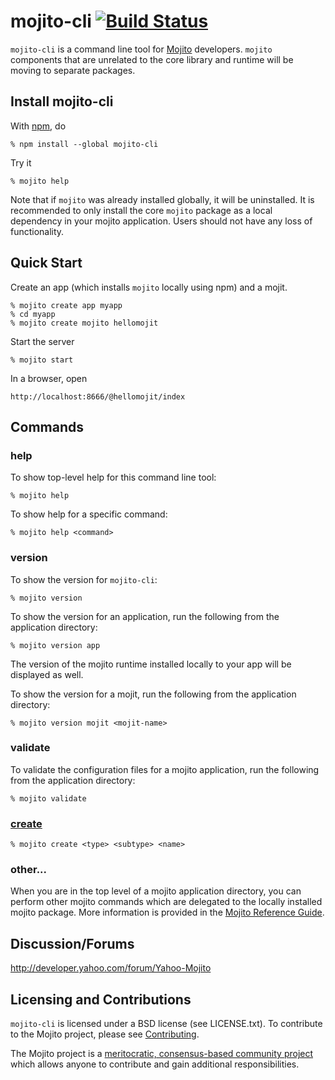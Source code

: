mojito-cli [![Build Status](https://travis-ci.org/isao/mojito-cli.png)](https://travis-ci.org/isao/mojito-cli)
==========

`mojito-cli` is a command line tool for [Mojito](https://github.com/yahoo/mojito) developers. `mojito` components that are unrelated to the core library and runtime will be moving to separate packages.


Install mojito-cli
------------------

With [npm](http://npmjs.org/), do

    % npm install --global mojito-cli

Try it

    % mojito help

Note that if `mojito` was already installed globally, it will be uninstalled. It is recommended to only install the core `mojito` package as a local dependency in your mojito application. Users should not have any loss of functionality.

Quick Start
-----------

Create an app (which installs `mojito` locally using npm) and a mojit.

    % mojito create app myapp
    % cd myapp
    % mojito create mojito hellomojit

Start the server

    % mojito start

In a browser, open

    http://localhost:8666/@hellomojit/index

Commands
--------

### help

To show top-level help for this command line tool:

    % mojito help

To show help for a specific command:

    % mojito help <command>

### version

To show the version for `mojito-cli`:

    % mojito version

To show the version for an application, run the following from the application directory:

    % mojito version app

The version of the mojito runtime installed locally to your app will be displayed as well.

To show the version for a mojit, run the following from the application directory:

    % mojito version mojit <mojit-name>

### validate

To validate the configuration files for a mojito application, run the following from the application directory:

    % mojito validate

### [create](http://github.com/yahoo/mojito-create)

    % mojito create <type> <subtype> <name>

### other...

When you are in the top level of a mojito application directory, you can perform other mojito commands which are delegated to the locally installed mojito package. More information is provided in the [Mojito Reference Guide](http://developer.yahoo.com/cocktails/mojito/docs/reference/mojito_cmdline.html).



Discussion/Forums
-----------------

http://developer.yahoo.com/forum/Yahoo-Mojito

Licensing and Contributions
---------------------------

`mojito-cli` is licensed under a BSD license (see LICENSE.txt). To contribute to the Mojito project, please see [Contributing](https://github.com/yahoo/mojito/wiki/Contributing-Code-to-Mojito).

The Mojito project is a [meritocratic, consensus-based community project](https://github.com/yahoo/mojito/wiki/Governance-Model) which allows anyone to contribute and gain additional responsibilities.
